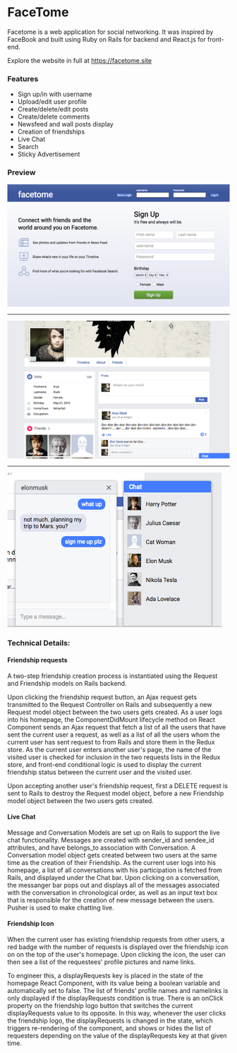 # FaceTome

Facetome is a web application for social networking. It was inspired by FaceBook and built using Ruby on Rails for backend and React.js for front-end.

Explore the website in full at https://facetome.site


### Features
* Sign up/in with username
* Upload/edit user profile
* Create/delete/edit posts
* Create/delete comments
* Newsfeed and wall posts display
* Creation of friendships
* Live Chat
* Search
* Sticky Advertisement

### Preview
![alt text](https://github.com/kevinghst/facetome/blob/master/docs/production%20images/login.jpg)

---------------------------------------------------------------------------------------------------


![alt text](https://github.com/kevinghst/facetome/blob/master/docs/production%20images/wallpic.png)

---------------------------------------------------------------------------------------------------


![alt text](https://github.com/kevinghst/facetome/blob/master/docs/production%20images/chat.png)



### Technical Details:
#### Friendship requests

A two-step friendship creation process is instantiated using the Request and Friendship models on Rails backend.

Upon clicking the friendship request button, an Ajax request gets transmitted to the Request Controller on Rails and subsequently a new Request model object between the two users gets created. As a user logs into his homepage, the ComponentDidMount lifecycle method on React Component sends an Ajax request that fetch a list of all the users that have sent the current user a request, as well as a list of all the users whom the current user has sent request to from Rails and store them in the Redux store. As the current user enters another user's page, the name of the visited user is checked for inclusion in the two requests lists in the Redux store, and front-end conditional logic is used to display the current friendship status between the current user and the visited user.

Upon accepting another user's friendship request, first a DELETE request is sent to Rails to destroy the Request model object, before a new Friendship model object between the two users gets created.

#### Live Chat

Message and Conversation Models are set up on Rails to support the live chat functionality. Messages are created with sender_id and sendee_id attributes, and have belongs_to association with Conversation. A Conversation model object gets created between two users at the same time as the creation of their Friendship. As the current user logs into his homepage, a list of all conversations with his participation is fetched from Rails, and displayed under the Chat bar. Upon clicking on a conversation, the messanger bar pops out and displays all of the messages associated with the conversation in chronological order, as well as an input text box that is responsible for the creation of new message between the users.
Pusher is used to make chatting live.

#### Friendship Icon

When the current user has existing friendship requests from other users, a red badge with the number of requests is displayed over the friendship icon on on the top of the user's homepage. Upon clicking the icon, the user can then see a list of the requestees' profile pictures and name links.

To engineer this, a displayRequests key is placed in the state of the homepage React Component, with its value being a boolean variable and automatically set to false. The list of friends' profile names and namelinks is only displayed if the displayRequests condition is true. There is an onClick property on the friendship logo button that switches the current displayRequests value to its opposite. In this way, whenever the user clicks the friendship logo, the displayRequests is changed in the state, which triggers re-rendering of the component, and shows or hides the list of requesters depending on the value of the displayRequests key at that given time.
